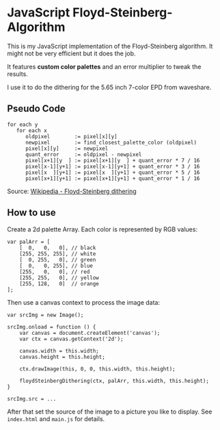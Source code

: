 # JavaScript Floyd-Steinberg-Algorithm
This is my JavaScript implementation of the Floyd-Steinberg algorithm. It might not be very efficient but it does the job.

It features **custom color palettes** and an error multiplier to tweak the results.

I use it to do the dithering for the 5.65 inch 7-color EPD from waveshare.

## Pseudo Code
```
for each y
   for each x
      oldpixel        := pixel[x][y]
      newpixel        := find_closest_palette_color (oldpixel)
      pixel[x][y]     := newpixel
      quant_error     := oldpixel - newpixel
      pixel[x+1][y  ] := pixel[x+1][y  ] + quant_error * 7 / 16
      pixel[x-1][y+1] := pixel[x-1][y+1] + quant_error * 3 / 16
      pixel[x  ][y+1] := pixel[x  ][y+1] + quant_error * 5 / 16
      pixel[x+1][y+1] := pixel[x+1][y+1] + quant_error * 1 / 16
```
Source: [Wikipedia - Floyd-Steinberg dithering](https://en.wikipedia.org/wiki/Floyd%E2%80%93Steinberg_dithering)

## How to use
Create a 2d palette Array. Each color is represented by RGB values:
```
var palArr = [
    [  0,   0,   0], // black
    [255, 255, 255], // white
    [  0, 255,   0], // green
    [  0,   0, 255], // blue
    [255,   0,   0], // red
    [255, 255,   0], // yellow
    [255, 128,   0]  // orange
];
```

Then use a canvas context to process the image data:
```
var srcImg = new Image();

srcImg.onload = function () {
    var canvas = document.createElement('canvas');
    var ctx = canvas.getContext('2d');
    
    canvas.width = this.width;
    canvas.height = this.height;

    ctx.drawImage(this, 0, 0, this.width, this.height);

    floydSteinbergDithering(ctx, palArr, this.width, this.height);
}

srcImg.src = ...
```
After that set the source of the image to a picture you like to display.
See `index.html` and `main.js` for details.